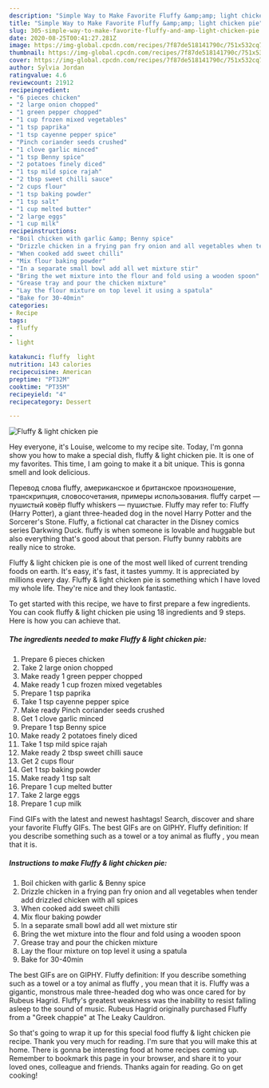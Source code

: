 ```yaml
---
description: "Simple Way to Make Favorite Fluffy &amp;amp; light chicken pie"
title: "Simple Way to Make Favorite Fluffy &amp;amp; light chicken pie"
slug: 305-simple-way-to-make-favorite-fluffy-and-amp-light-chicken-pie
date: 2020-08-25T00:41:27.281Z
image: https://img-global.cpcdn.com/recipes/7f87de518141790c/751x532cq70/fluffy-light-chicken-pie-recipe-main-photo.jpg
thumbnail: https://img-global.cpcdn.com/recipes/7f87de518141790c/751x532cq70/fluffy-light-chicken-pie-recipe-main-photo.jpg
cover: https://img-global.cpcdn.com/recipes/7f87de518141790c/751x532cq70/fluffy-light-chicken-pie-recipe-main-photo.jpg
author: Sylvia Jordan
ratingvalue: 4.6
reviewcount: 21912
recipeingredient:
- "6 pieces chicken"
- "2 large onion chopped"
- "1 green pepper chopped"
- "1 cup frozen mixed vegetables"
- "1 tsp paprika"
- "1 tsp cayenne pepper spice"
- "Pinch coriander seeds crushed"
- "1 clove garlic minced"
- "1 tsp Benny spice"
- "2 potatoes finely diced"
- "1 tsp mild spice rajah"
- "2 tbsp sweet chilli sauce"
- "2 cups flour"
- "1 tsp baking powder"
- "1 tsp salt"
- "1 cup melted butter"
- "2 large eggs"
- "1 cup milk"
recipeinstructions:
- "Boil chicken with garlic &amp; Benny spice"
- "Drizzle chicken in a frying pan fry onion and all vegetables when tender add drizzled chicken with all spices"
- "When cooked add sweet chilli"
- "Mix flour baking powder"
- "In a separate small bowl add all wet mixture stir"
- "Bring the wet mixture into the flour and fold using a wooden spoon"
- "Grease tray and pour the chicken mixture"
- "Lay the flour mixture on top level it using a spatula"
- "Bake for 30-40min"
categories:
- Recipe
tags:
- fluffy
- 
- light

katakunci: fluffy  light 
nutrition: 143 calories
recipecuisine: American
preptime: "PT32M"
cooktime: "PT35M"
recipeyield: "4"
recipecategory: Dessert

---
```



![Fluffy &amp; light chicken pie](https://img-global.cpcdn.com/recipes/7f87de518141790c/751x532cq70/fluffy-light-chicken-pie-recipe-main-photo.jpg)

Hey everyone, it's Louise, welcome to my recipe site. Today, I'm gonna show you how to make a special dish, fluffy &amp; light chicken pie. It is one of my favorites. This time, I am going to make it a bit unique. This is gonna smell and look delicious.

Перевод слова fluffy, американское и британское произношение, транскрипция, словосочетания, примеры использования. fluffy carpet — пушистый ковёр fluffy whiskers — пушистые. Fluffy may refer to: Fluffy (Harry Potter), a giant three-headed dog in the novel Harry Potter and the Sorcerer&#39;s Stone. Fluffy, a fictional cat character in the Disney comics series Darkwing Duck. fluffy is when someone is lovable and huggable but also everything that&#39;s good about that person. Fluffy bunny rabbits are really nice to stroke.

Fluffy &amp; light chicken pie is one of the most well liked of current trending foods on earth. It's easy, it's fast, it tastes yummy. It is appreciated by millions every day. Fluffy &amp; light chicken pie is something which I have loved my whole life. They're nice and they look fantastic.


To get started with this recipe, we have to first prepare a few ingredients. You can cook fluffy &amp; light chicken pie using 18 ingredients and 9 steps. Here is how you can achieve that.

<!--inarticleads1-->

##### The ingredients needed to make Fluffy &amp; light chicken pie:

1. Prepare 6 pieces chicken
1. Take 2 large onion chopped
1. Make ready 1 green pepper chopped
1. Make ready 1 cup frozen mixed vegetables
1. Prepare 1 tsp paprika
1. Take 1 tsp cayenne pepper spice
1. Make ready Pinch coriander seeds crushed
1. Get 1 clove garlic minced
1. Prepare 1 tsp Benny spice
1. Make ready 2 potatoes finely diced
1. Take 1 tsp mild spice rajah
1. Make ready 2 tbsp sweet chilli sauce
1. Get 2 cups flour
1. Get 1 tsp baking powder
1. Make ready 1 tsp salt
1. Prepare 1 cup melted butter
1. Take 2 large eggs
1. Prepare 1 cup milk


Find GIFs with the latest and newest hashtags! Search, discover and share your favorite Fluffy GIFs. The best GIFs are on GIPHY. Fluffy definition: If you describe something such as a towel or a toy animal as fluffy , you mean that it is. 

<!--inarticleads2-->

##### Instructions to make Fluffy &amp; light chicken pie:

1. Boil chicken with garlic &amp; Benny spice
1. Drizzle chicken in a frying pan fry onion and all vegetables when tender add drizzled chicken with all spices
1. When cooked add sweet chilli
1. Mix flour baking powder
1. In a separate small bowl add all wet mixture stir
1. Bring the wet mixture into the flour and fold using a wooden spoon
1. Grease tray and pour the chicken mixture
1. Lay the flour mixture on top level it using a spatula
1. Bake for 30-40min


The best GIFs are on GIPHY. Fluffy definition: If you describe something such as a towel or a toy animal as fluffy , you mean that it is. Fluffy was a gigantic, monstrous male three-headed dog who was once cared for by Rubeus Hagrid. Fluffy&#39;s greatest weakness was the inability to resist falling asleep to the sound of music. Rubeus Hagrid originally purchased Fluffy from a &#34;Greek chappie&#34; at The Leaky Cauldron. 

So that's going to wrap it up for this special food fluffy &amp; light chicken pie recipe. Thank you very much for reading. I'm sure that you will make this at home. There is gonna be interesting food at home recipes coming up. Remember to bookmark this page in your browser, and share it to your loved ones, colleague and friends. Thanks again for reading. Go on get cooking!

